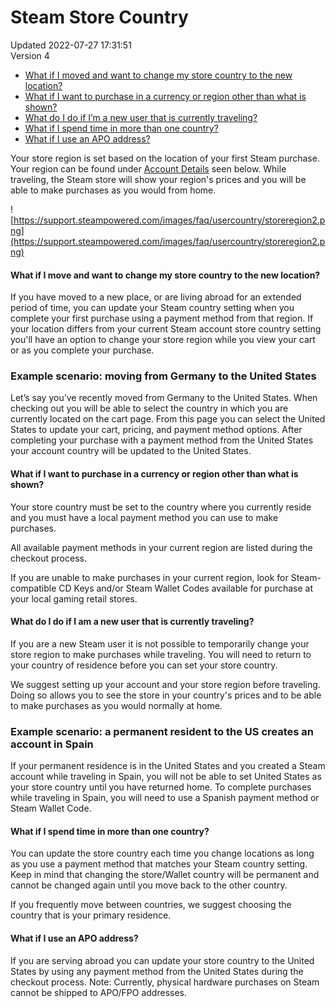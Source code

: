 # Steam Store Country
Updated 2022-07-27 17:31:51  
Version 4  

* [What if I moved and want to change my store country to the new location?](#currency)
* [What if I want to purchase in a currency or region other than what is shown?](#othercountry)
* [What do I do if I’m a new user that is currently traveling?](#newuser)
* [What if I spend time in more than one country?](#multiple)
* [What if I use an APO address?](#apo)
  
  
Your store region is set based on the location of your first Steam purchase. Your region can be found under [Account Details](https://store.steampowered.com/account/) seen below. While traveling, the Steam store will show your region's prices and you will be able to make purchases as you would from home.  
  
![https://support.steampowered.com/images/faq/usercountry/storeregion2.png](https://support.steampowered.com/images/faq/usercountry/storeregion2.png)  
  
#### What if I move and want to change my store country to the new location?
If you have moved to a new place, or are living abroad for an extended period of time, you can update your Steam country setting when you complete your first purchase using a payment method from that region. If your location differs from your current Steam account store country setting you'll have an option to change your store region while you view your cart or as you complete your purchase.  
  
### **Example scenario: moving from Germany to the United States**
Let’s say you’ve recently moved from Germany to the United States. When checking out you will be able to select the country in which you are currently located on the cart page.  From this page you can select the United States to update your cart, pricing, and payment method options.  After completing your purchase with a payment method from the United States your account country will be updated to the United States.  
  
#### What if I want to purchase in a currency or region other than what is shown?
Your store country must be set to the country where you currently reside and you must have a local payment method you can use to make purchases.  
  
All available payment methods in your current region are listed during the checkout process.  
  
If you are unable to make purchases in your current region, look for Steam-compatible CD Keys and/or Steam Wallet Codes available for purchase at your local gaming retail stores.  
  
#### What do I do if I am a new user that is currently traveling?
If you are a new Steam user it is not possible to temporarily change your store region to make purchases while traveling. You will need to return to your country of residence before you can set your store country.  
  
We suggest setting up your account and your store region before traveling. Doing so allows you to see the store in your country's prices and to be able to make purchases as you would normally at home.  
  
### **Example scenario: a permanent resident to the US creates an account in Spain**
If your permanent residence is in the United States and you created a Steam account while traveling in Spain, you will not be able to set United States as your store country until you have returned home. To complete purchases while traveling in Spain, you will need to use a Spanish payment method or Steam Wallet Code.  
  
#### What if I spend time in more than one country?
You can update the store country each time you change locations as long as you use a payment method that matches your Steam country setting. Keep in mind that changing the store/Wallet country will be permanent and cannot be changed again until you move back to the other country.  
  
If you frequently move between countries, we suggest choosing the country that is your primary residence.  
  
#### What if I use an APO address?
If you are serving abroad you can update your store country to the United States by using any payment method from the United States during the checkout process. Note: Currently, physical hardware purchases on Steam cannot be shipped to APO/FPO addresses.